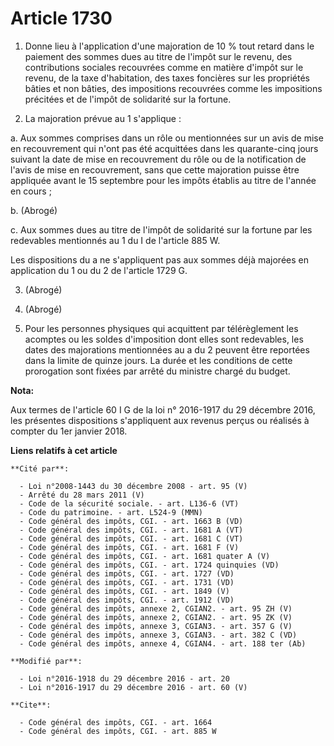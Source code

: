 # Article 1730

1. Donne lieu à l'application d'une majoration de 10 % tout retard dans le paiement des sommes dues au titre de l'impôt sur
le revenu, des contributions sociales recouvrées comme en matière d'impôt sur le revenu, de la taxe d'habitation, des taxes
foncières sur les propriétés bâties et non bâties, des impositions recouvrées comme les impositions précitées et de l'impôt
de solidarité sur la fortune. 

2. La majoration prévue au 1 s'applique : 

a. Aux sommes comprises dans un rôle ou mentionnées sur un avis de mise en recouvrement qui n'ont pas été acquittées dans les
quarante-cinq jours suivant la date de mise en recouvrement du rôle ou de la notification de l'avis de mise en recouvrement,
sans que cette majoration puisse être appliquée avant le 15 septembre pour les impôts établis au titre de l'année en cours ; 

b. (Abrogé)

c. Aux sommes dues au titre de l'impôt de solidarité sur la fortune par les redevables mentionnés au 1 du I de l'article 885
W. 

Les dispositions du a ne s'appliquent pas aux sommes déjà majorées en application du 1 ou du 2 de l'article 1729 G. 

3. (Abrogé)

4. (Abrogé)

5. Pour les personnes physiques qui acquittent par télérèglement les acomptes ou les soldes d'imposition dont elles sont
redevables, les dates des majorations mentionnées au a du 2 peuvent être reportées dans la limite de quinze jours. La durée
et les conditions de cette prorogation sont fixées par arrêté du ministre chargé du budget.

**Nota:**

Aux termes de l'article 60 I G de la loi n° 2016-1917 du 29 décembre 2016, les présentes dispositions s'appliquent aux
revenus perçus ou réalisés à compter du 1er janvier 2018.

**Liens relatifs à cet article**

	**Cité par**:

	  - Loi n°2008-1443 du 30 décembre 2008 - art. 95 (V)
	  - Arrêté du 28 mars 2011 (V)
	  - Code de la sécurité sociale. - art. L136-6 (VT)
	  - Code du patrimoine. - art. L524-9 (MMN)
	  - Code général des impôts, CGI. - art. 1663 B (VD)
	  - Code général des impôts, CGI. - art. 1681 A (VT)
	  - Code général des impôts, CGI. - art. 1681 C (VT)
	  - Code général des impôts, CGI. - art. 1681 F (V)
	  - Code général des impôts, CGI. - art. 1681 quater A (V)
	  - Code général des impôts, CGI. - art. 1724 quinquies (VD)
	  - Code général des impôts, CGI. - art. 1727 (VD)
	  - Code général des impôts, CGI. - art. 1731 (VD)
	  - Code général des impôts, CGI. - art. 1849 (V)
	  - Code général des impôts, CGI. - art. 1912 (VD)
	  - Code général des impôts, annexe 2, CGIAN2. - art. 95 ZH (V)
	  - Code général des impôts, annexe 2, CGIAN2. - art. 95 ZK (V)
	  - Code général des impôts, annexe 3, CGIAN3. - art. 357 G (V)
	  - Code général des impôts, annexe 3, CGIAN3. - art. 382 C (VD)
	  - Code général des impôts, annexe 4, CGIAN4. - art. 188 ter (Ab)

	**Modifié par**:

	  - Loi n°2016-1918 du 29 décembre 2016 - art. 20
	  - Loi n°2016-1917 du 29 décembre 2016 - art. 60 (V)

	**Cite**:

	  - Code général des impôts, CGI. - art. 1664
	  - Code général des impôts, CGI. - art. 885 W
